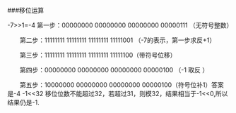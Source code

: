 ###移位运算

-7>>1=-4
   第一步：00000000 00000000 00000000 00000111 （无符号整数）

　　第二步：11111111 11111111 11111111 11111001 （-7的表示，第一步求反+1）

　　第三步：11111111 11111111 11111111 11111100（带符号位移）

　　第四步：00000000 00000000 00000000 00000100 （-1 取反 ）

　　第五步：10000000 00000000 00000000 00000100（符号位补1）答案是-4
-1<<32
 移位位数不能超过32，若超过31，则模32，结果相当于-1<<0,所以结果仍是-1.